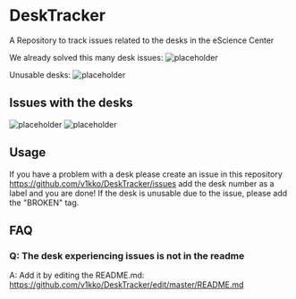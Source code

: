 # DeskTracker
A Repository to track issues related to the desks in the eScience Center

We already solved this many desk issues: ![placeholder](https://img.shields.io/github/issues-closed/v1kko/DeskTracker?color=green)

Unusable desks: ![placeholder](https://img.shields.io/github/issues/v1kko/DeskTracker/BROKEN?color=red&label=unusable)

## Issues with the desks
![placeholder](https://img.shields.io/github/issues/v1kko/DeskTracker/BZS160%206)
![placeholder](https://img.shields.io/github/issues/v1kko/DeskTracker/BZS140%2022)


## Usage
If you have a problem with a desk please create an issue in this repository https://github.com/v1kko/DeskTracker/issues 
add the desk number as a label and you are done! If the desk is unusable due to the issue, please add the "BROKEN" tag.

## FAQ

### Q: The desk experiencing issues is not in the readme
A: Add it by editing the README.md: https://github.com/v1kko/DeskTracker/edit/master/README.md
